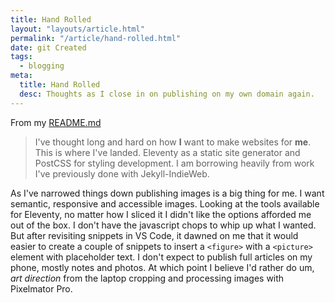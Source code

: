```yaml
---
title: Hand Rolled
layout: "layouts/article.html"
permalink: "/article/hand-rolled.html"
date: git Created
tags:
  - blogging
meta:
  title: Hand Rolled
  desc: Thoughts as I close in on publishing on my own domain again. 
---
```


From my [README.md](https://github.com/miklb/michaelbishop/blob/main/README.md)

> I've thought long and hard on how **I** want to make websites for **me**. This is where I've landed. Eleventy as a static site generator and PostCSS for styling development. I am borrowing heavily from work I've previously done with Jekyll-IndieWeb.

As I've narrowed things down publishing images is a big thing for me. I want semantic, responsive and accessible images. Looking at the tools available for Eleventy, no matter how I sliced it I didn't like the options afforded me out of the box. I don't have the javascript chops to whip up what I wanted. But after revisiting snippets in VS Code, it dawned on me that it would easier to create a couple of snippets to insert a `<figure>` with a `<picture>` element with placeholder text. I don't expect to publish full articles on my phone, mostly notes and photos. At which point I believe I'd rather do um, *art direction* from the laptop cropping and processing images with Pixelmator Pro.

